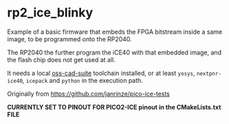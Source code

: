 # rp2_ice_blinky

Example of a basic firmware that embeds the FPGA bitstream inside a same image, to be programmed onto the RP2040.

The RP2040 the further program the iCE40 with that embedded image, and the flash chip does not get used at all.

It needs a local [oss-cad-suite](https://github.com/YosysHQ/oss-cad-suite-build) toolchain installed,
or at least `yosys`, `nextpnr-ice40`, `icepack` and `python` in the execution path.

Originally from <https://github.com/janrinze/pico-ice-tests>

**CURRENTLY SET TO PINOUT FOR PICO2-ICE pinout in the CMakeLists.txt FILE**
